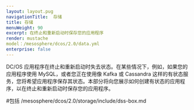 ```yaml
---
layout: layout.pug
navigationTitle:  存储
title: 存储
menuWeight: 90
excerpt: 在终止和重新启动时保存您的应用程序
render: mustache
model：/mesosphere/dcos/2.0/data.yml
enterprise: false
---
```


DC/OS 应用程序在终止和重新启动时失去状态。在某些情况下，例如，如果您的应用程序使用 MySQL，或者您正在使用像 Kafka 或 Cassandra 这样的有状态服务，您将希望应用程序保存其状态。本部分将向您展示如何创建有状态的应用程序，以在终止和重新启动时保存您的应用程序。

#包括 /mesosphere/dcos/2.0/storage/include/dss-box.md
